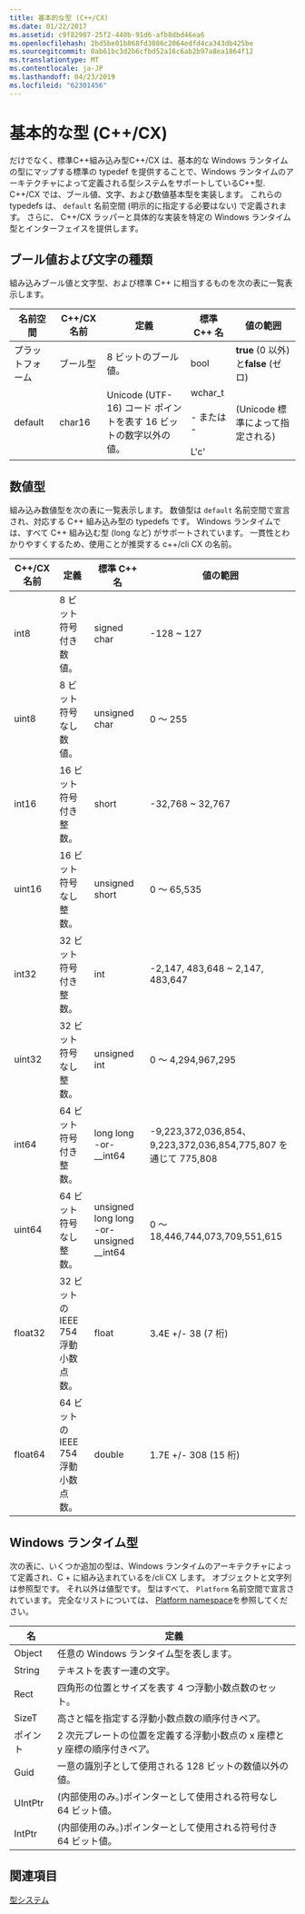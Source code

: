 ```yaml
---
title: 基本的な型 (C++/CX)
ms.date: 01/22/2017
ms.assetid: c9f82907-25f2-440b-91d6-afb8dbd46ea6
ms.openlocfilehash: 2bd5be01b868fd3086c2064edfd4ca343db425be
ms.sourcegitcommit: 0ab61bc3d2b6cfbd52a16c6ab2b97a8ea1864f12
ms.translationtype: MT
ms.contentlocale: ja-JP
ms.lasthandoff: 04/23/2019
ms.locfileid: "62301456"
---
```

# <a name="fundamental-types-ccx"></a>基本的な型 (C++/CX)

だけでなく、標準C++組み込み型C++/CX は、基本的な Windows ランタイムの型にマップする標準の typedef を提供することで、Windows ランタイムのアーキテクチャによって定義される型システムをサポートしているC++型. C++/CX では、ブール値、文字、および数値基本型を実装します。 これらの typedefs は、 `default` 名前空間 (明示的に指定する必要はない) で定義されます。 さらに、 C++/CX ラッパーと具体的な実装を特定の Windows ランタイム型とインターフェイスを提供します。

## <a name="boolean-and-character-types"></a>ブール値および文字の種類

組み込みブール値と文字型、および標準 C++ に相当するものを次の表に一覧表示します。

|名前空間|C++/CX 名前|定義|標準 C++ 名|値の範囲|
|---------------|-----------------------------------------------------------------------|----------------|-------------------------|---------------------|
|プラットフォーム|ブール型|8 ビットのブール値。|bool|**true** (0 以外) と**false** (ゼロ)|
|default|char16|Unicode (UTF-16) コード ポイントを表す 16 ビットの数字以外の値。|wchar_t<br /><br /> - または -<br /><br /> L'c'|(Unicode 標準によって指定される)|

## <a name="numeric-types"></a>数値型

組み込み数値型を次の表に一覧表示します。 数値型は `default` 名前空間で宣言され、対応する C++ 組み込み型の typedefs です。 Windows ランタイムでは、すべて C++ 組み込む型 (long など) がサポートされています。 一貫性とわかりやすくするため、使用ことが推奨する c++/cli CX の名前。

|C++/CX 名前|定義|標準 C++ 名|値の範囲|
|-----------------------------------------------------------------------|----------------|-------------------------|---------------------|
|int8|8 ビット符号付き数値。|signed char|-128 ~ 127|
|uint8|8 ビット符号なし数値。|unsigned char|0 ～ 255|
|int16|16 ビット符号付き整数。|short|-32,768 ~ 32,767|
|uint16|16 ビット符号なし整数。|unsigned short|0 ～ 65,535|
|int32|32 ビット符号付き整数。|int|-2,147, 483,648 ~ 2,147, 483,647|
|uint32|32 ビット符号なし整数。|unsigned int|0 ～ 4,294,967,295|
|int64|64 ビット符号付き整数。|long long  -or- __int64|-9,223,372,036,854、9,223,372,036,854,775,807 を通じて 775,808|
|uint64|64 ビット符号なし整数。|unsigned long long  -or- unsigned __int64|0 ～ 18,446,744,073,709,551,615|
|float32|32 ビットの IEEE 754 浮動小数点数。|float|3.4E +/- 38 (7 桁)|
|float64|64 ビットの IEEE 754 浮動小数点数。|double|1.7E +/- 308 (15 桁)|

## <a name="windows-runtime-types"></a>Windows ランタイム型

次の表に、いくつか追加の型は、Windows ランタイムのアーキテクチャによって定義され、C + に組み込まれているを/cli CX します。 オブジェクトと文字列は参照型です。 それ以外は値型です。 型はすべて、 `Platform` 名前空間で宣言されています。 完全なリストについては、 [Platform namespace](../cppcx/platform-namespace-c-cx.md)を参照してください。

|名|定義|
|----------|----------------|
|Object|任意の Windows ランタイム型を表します。|
|String|テキストを表す一連の文字。|
|Rect|四角形の位置とサイズを表す 4 つ浮動小数点数のセット。|
|SizeT|高さと幅を指定する浮動小数点数の順序付きペア。|
|ポイント|2 次元プレートの位置を定義する浮動小数点の x 座標と y 座標の順序付きペア。|
|Guid|一意の識別子として使用される 128 ビットの数値以外の値。|
|UIntPtr|(内部使用のみ。)ポインターとして使用される符号なし 64 ビット値。|
|IntPtr|(内部使用のみ。)ポインターとして使用される符号付き 64 ビット値。|

## <a name="see-also"></a>関連項目

[型システム](../cppcx/type-system-c-cx.md)
